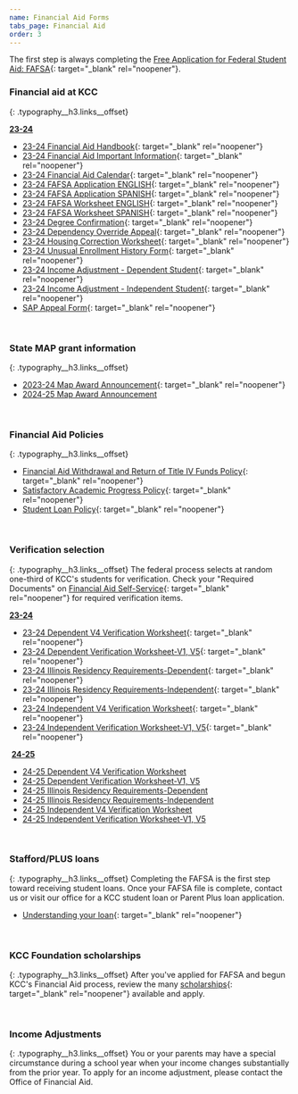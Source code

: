 ```yaml
---
name: Financial Aid Forms
tabs_page: Financial Aid
order: 3
---
```

The first step is always completing the [Free Application for Federal Student Aid: FAFSA](http://www.fafsa.gov/){: target="_blank" rel="noopener"}.&nbsp;&nbsp;

### Financial aid at KCC
{: .typography__h3.links__offset}

**<u>23-24</u>**

* [23-24 Financial Aid Handbook](../uploads/pdf/23-24-Financial-Aid-Handbook.pdf){: target="_blank" rel="noopener"}
* [23-24 Financial Aid Important Information](../uploads/pdf/23-24-Financial-Aid-Important-Information.pdf){: target="_blank" rel="noopener"}
* [23-24 Financial Aid Calendar](../uploads/pdf/23-24-Financial-Aid-Calendar.pdf){: target="_blank" rel="noopener"}
* [23-24 FAFSA Application ENGLISH](../uploads/pdf/2023-24-FAFSA-application-English.pdf){: target="_blank" rel="noopener"}
* [23-24 FAFSA Application SPANISH](../uploads/pdf/2023-24-FAFSA-application-Spanish.pdf){: target="_blank" rel="noopener"}
* [23-24 FAFSA Worksheet ENGLISH](../uploads/pdf/2023-24-fafsa-worksheet--ENGLISH.pdf){: target="_blank" rel="noopener"}
* [23-24 FAFSA Worksheet SPANISH](../uploads/pdf/2023-24-fafsa-worksheet--SPANISH.pdf){: target="_blank" rel="noopener"}
* [23-24 Degree Confirmation](../uploads/pdf/23-24-Degree-Confirmation.pdf){: target="_blank" rel="noopener"}
* [23-24 Dependency Override Appeal](../uploads/pdf/23-24-Dependency-Override-Appeal.pdf){: target="_blank" rel="noopener"}
* [23-24 Housing Correction Worksheet](../uploads/pdf/23-24-Housing-Correction-Worksheet.pdf){: target="_blank" rel="noopener"}
* [23-24 Unusual Enrollment History Form](../uploads/pdf/23-24-Unusual-Enrollment-History-Form.pdf){: target="_blank" rel="noopener"}
* [23-24 Income Adjustment - Dependent Student](../uploads/pdf/23-24%20Income%20Adjustment-Dependent%20Student.pdf){: target="_blank" rel="noopener"}
* [23-24 Income Adjustment - Independent Student](../uploads/pdf/23-24%20Income%20Adjustment-Independent%20Student.pdf){: target="_blank" rel="noopener"}
* [SAP Appeal Form](../uploads/pdf/SAP-Appeal-Form.pdf){: target="_blank" rel="noopener"}&nbsp;

&nbsp;

### State MAP grant information
{: .typography__h3.links__offset}
* [2023-24 Map Award Announcement](../uploads/pdf/23-24-MAP-Award-Announcement.pdf){: target="_blank" rel="noopener"}
* [2024-25 Map Award Announcement](../uploads/pdf/2024-2025-MAP-Award-Announcement.pdf)

&nbsp;

### Financial Aid Policies
{: .typography__h3.links__offset}
* [Financial Aid Withdrawal and Return of Title IV Funds Policy](../uploads/pdf/Financial-Aid-Withdrawal-and-Return-of-Title-IV-Funds-Policy.pdf){: target="_blank" rel="noopener"}
* [Satisfactory Academic Progress Policy](../uploads/pdf/Satisfactory-Academic-Progress-SAP-Policy.pdf){: target="_blank" rel="noopener"}
* [Student Loan Policy](../uploads/pdf/Student-Loan-Policy.pdf){: target="_blank" rel="noopener"}

&nbsp;

### Verification selection
{: .typography__h3.links__offset}
The federal process selects at random one-third of KCC's students for verification. Check your "Required Documents" on [Financial Aid Self-Service](https://selfservice.kcc.edu/Student/FinancialAid/Home){: target="_blank" rel="noopener"} for required verification items.

**<u>23-24</u>**

* [23-24 Dependent V4 Verification Worksheet](../uploads/pdf/23-24-Dependent-V4-Verification-Worksheet.pdf){: target="_blank" rel="noopener"}
* [23-24 Dependent Verification Worksheet-V1, V5](../uploads/pdf/23-24-Dependent-Verification-Worksheet-V1%2C-V5.pdf){: target="_blank" rel="noopener"}
* [23-24 Illinois Residency Requirements-Dependent](../uploads/pdf/23-24-Illinois-Residency-Requirements-Dependent.pdf){: target="_blank" rel="noopener"}
* [23-24 Illinois Residency Requirements-Independent](../uploads/pdf/23-24-Illinois-Residency-Requirements-Independent.pdf){: target="_blank" rel="noopener"}
* [23-24 Independent V4 Verification Worksheet](../uploads/pdf/23-24-Independent-V4-Verification-Worksheet.pdf){: target="_blank" rel="noopener"}
* [23-24 Independent Verification Worksheet-V1, V5](../uploads/pdf/23-24-Independent-Verification-Worksheet-V1%2C-V5.pdf){: target="_blank" rel="noopener"}

&nbsp;**<u>24-25</u>**

* [24-25 Dependent V4 Verification Worksheet](../uploads/pdf/24-25-Dependent-V4-Verification-Worksheet.pdf)
* [24-25 Dependent Verification Worksheet-V1, V5](../uploads/pdf/24-25-Dependent-Verification-Worksheet-V1--V5.pdf)
* [24-25 Illinois Residency Requirements-Dependent](../uploads/pdf/24-25-Illinois-Residency-Requirements-Dependent.pdf)
* [24-25 Illinois Residency Requirements-Independent](../uploads/pdf/24-25-Illinois-Residency-Requirements-Independent.pdf)
* [24-25 Independent V4 Verification Worksheet](../uploads/pdf/24-25-Independent-V4-Verification-Worksheet.pdf)
* [24-25 Independent Verification Worksheet-V1, V5](../uploads/pdf/24-25-Independent-Verification-Worksheet-V1--V5.pdf)

&nbsp;

### Stafford/PLUS loans
{: .typography__h3.links__offset}
Completing the FAFSA is the first step toward receiving student loans. Once your FAFSA file is complete, contact us or visit our office for a KCC student loan or Parent Plus loan application.

* [Understanding your loan](../uploads/understanding-federal-direct-staff-Loan.pdf){: target="_blank" rel="noopener"}

&nbsp;

### KCC Foundation scholarships
{: .typography__h3.links__offset}
After you've applied for FAFSA and begun KCC's Financial Aid process, review the many [scholarships](https://foundation.kcc.edu/scholarships/){: target="_blank" rel="noopener"} available and apply.

&nbsp;

### Income Adjustments
{: .typography__h3.links__offset}
You or your parents may have a special circumstance during a school year when your income changes substantially from the prior year. To apply for an income adjustment, please contact the Office of Financial Aid.​​​​